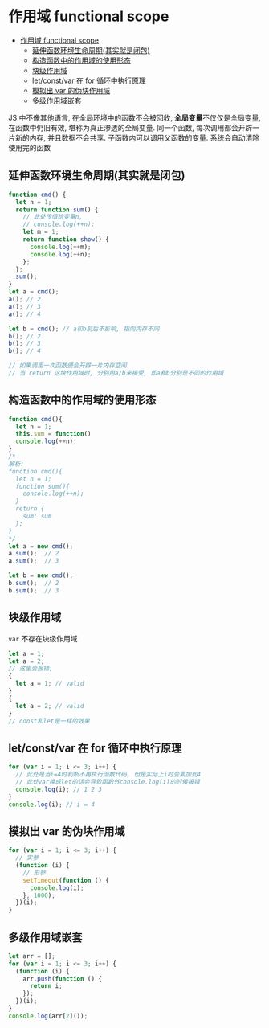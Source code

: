 # 作用域 functional scope

- [作用域 functional scope](#作用域-functional-scope)
  - [延伸函数环境生命周期(其实就是闭包)](#延伸函数环境生命周期其实就是闭包)
  - [构造函数中的作用域的使用形态](#构造函数中的作用域的使用形态)
  - [块级作用域](#块级作用域)
  - [let/const/var 在 for 循环中执行原理](#letconstvar-在-for-循环中执行原理)
  - [模拟出 var 的伪块作用域](#模拟出-var-的伪块作用域)
  - [多级作用域嵌套](#多级作用域嵌套)

JS 中不像其他语言, 在全局环境中的函数不会被回收,
**全局变量**不仅仅是全局变量, 在函数中仍旧有效, 堪称为真正渗透的全局变量.
同一个函数, 每次调用都会开辟一片新的内存, 并且数据不会共享.
子函数内可以调用父函数的变量.
系统会自动清除使用完的函数

## 延伸函数环境生命周期(其实就是闭包)

```js
function cmd() {
  let n = 1;
  return function sum() {
    // 此处传值给变量n,
    // console.log(++n);
    let m = 1;
    return function show() {
      console.log(++m);
      console.log(++n);
    };
  };
  sum();
}
let a = cmd();
a(); // 2
a(); // 3
a(); // 4

let b = cmd(); // a和b前后不影响, 指向内存不同
b(); // 2
b(); // 3
b(); // 4

// 如果调用一次函数便会开辟一片内存空间
// 当 return 这块作用域时, 分别用a/b来接受, 即a和b分别是不同的作用域
```

## 构造函数中的作用域的使用形态

```js
function cmd(){
  let n = 1;
  this.sum = function()
  console.log(++n);
}
/*
解析:
function cmd(){
  let n = 1;
  function sum(){
    console.log(++n);
  }
  return {
    sum: sum
  };
}
*/
let a = new cmd();
a.sum();  // 2
a.sum();  // 3

let b = new cmd();
b.sum();  // 2
b.sum();  // 3
```

## 块级作用域

`var` 不存在块级作用域

```js
let a = 1;
let a = 2;
// 这里会报错;
{
  let a = 1; // valid
}
{
  let a = 2; // valid
}
// const和let是一样的效果
```

## let/const/var 在 for 循环中执行原理

```js
for (var i = 1; i <= 3; i++) {
  // 此处是当i=4时判断不再执行函数代码, 但是实际上i时会累加到4
  // 此处var换成let的话会导致函数外console.log(i)的时候报错
  console.log(i); // 1 2 3
}
console.log(i); // i = 4
```

## 模拟出 var 的伪块作用域

```js
for (var i = 1; i <= 3; i++) {
  // 实参
  (function (i) {
    // 形参
    setTimeout(function () {
      console.log(i);
    }, 1000);
  })(i);
}
```

## 多级作用域嵌套

```js
let arr = [];
for (var i = 1; i <= 3; i++) {
  (function (i) {
    arr.push(function () {
      return i;
    });
  })(i);
}
console.log(arr[2]());
```
